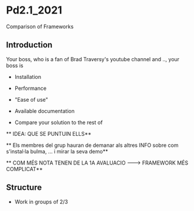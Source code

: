 # Pd2.1_2021
Comparison of Frameworks

## Introduction

Your boss, who is a fan of Brad Traversy's youtube channel and .., your boss is 

- Installation
- Performance
- "Ease of use"
- Available documentation

- Compare your solution to the rest of 

** IDEA:  QUE SE PUNTUIN ELLS**

** Els membres del grup hauran de demanar als altres INFO sobre com s'instal·la bulma, ... i mirar la seva demo**

** COM MÉS NOTA TENEN DE LA 1A AVALUACIO ---> FRAMEWORK MÉS COMPLICAT**

## Structure

- Work in groups of 2/3

